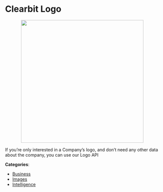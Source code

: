 # Clearbit Logo
<p align="center">
    <img width="400" src="https://raw.githubusercontent.com/apis-list/apis-list/apis/clearbit-logo/logo_256x256.png" />
</p>

If you’re only interested in a Company’s logo, and don’t need any other data about the company, you can use our Logo API



**Categories**:
- [Business](https://github.com/apis-list/apis-list#business)
- [Images](https://github.com/apis-list/apis-list#images)
- [Intelligence](https://github.com/apis-list/apis-list#intelligence)






